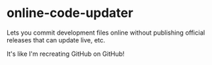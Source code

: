 # online-code-updater
Lets you commit development files online without publishing official releases that can update live, etc.

It's like I'm recreating GitHub on GitHub!
